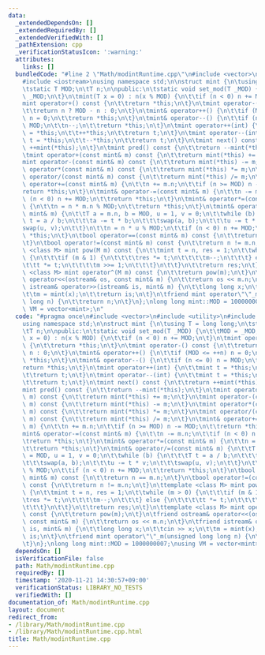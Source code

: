 ```yaml
---
data:
  _extendedDependsOn: []
  _extendedRequiredBy: []
  _extendedVerifiedWith: []
  _pathExtension: cpp
  _verificationStatusIcon: ':warning:'
  attributes:
    links: []
  bundledCode: "#line 2 \"Math/modintRuntime.cpp\"\n#include <vector>\n#include <utility>\n\
    #include <iostream>\nusing namespace std;\n\nstruct mint {\n\tusing T = long long;\n\
    \tstatic T MOD;\n\tT n;\n\npublic:\n\tstatic void set_mod(T _MOD) {\n\t\tMOD =\
    \ _MOD;\n\t}\n\tmint(T x = 0) : n(x % MOD) {\n\t\tif (n < 0) n += MOD;\n\t}\n\t\
    mint operator+() const {\n\t\treturn *this;\n\t}\n\tmint operator-() const {\n\
    \t\treturn n ? MOD - n : 0;\n\t}\n\tmint& operator++() {\n\t\tif (MOD <= ++n)\
    \ n = 0;\n\t\treturn *this;\n\t}\n\tmint& operator--() {\n\t\tif (n <= 0) n =\
    \ MOD;\n\t\tn--;\n\t\treturn *this;\n\t}\n\tmint operator++(int) {\n\t\tmint t\
    \ = *this;\n\t\t++*this;\n\t\treturn t;\n\t}\n\tmint operator--(int) {\n\t\tmint\
    \ t = *this;\n\t\t--*this;\n\t\treturn t;\n\t}\n\tmint next() const {\n\t\treturn\
    \ ++mint(*this);\n\t}\n\tmint pred() const {\n\t\treturn --mint(*this);\n\t}\n\
    \tmint operator+(const mint& m) const {\n\t\treturn mint(*this) += m;\n\t}\n\t\
    mint operator-(const mint& m) const {\n\t\treturn mint(*this) -= m;\n\t}\n\tmint\
    \ operator*(const mint& m) const {\n\t\treturn mint(*this) *= m;\n\t}\n\tmint\
    \ operator/(const mint& m) const {\n\t\treturn mint(*this) /= m;\n\t}\n\tmint&\
    \ operator+=(const mint& m) {\n\t\tn += m.n;\n\t\tif (n >= MOD) n -= MOD;\n\t\t\
    return *this;\n\t}\n\tmint& operator-=(const mint& m) {\n\t\tn -= m.n;\n\t\tif\
    \ (n < 0) n += MOD;\n\t\treturn *this;\n\t}\n\tmint& operator*=(const mint& m)\
    \ {\n\t\tn = n * m.n % MOD;\n\t\treturn *this;\n\t}\n\tmint& operator/=(const\
    \ mint& m) {\n\t\tT a = m.n, b = MOD, u = 1, v = 0;\n\t\twhile (b) {\n\t\t\tT\
    \ t = a / b;\n\t\t\ta -= t * b;\n\t\t\tswap(a, b);\n\t\t\tu -= t * v;\n\t\t\t\
    swap(u, v);\n\t\t}\n\t\tn = n * u % MOD;\n\t\tif (n < 0) n += MOD;\n\t\treturn\
    \ *this;\n\t}\n\tbool operator==(const mint& m) const {\n\t\treturn n == m.n;\n\
    \t}\n\tbool operator!=(const mint& m) const {\n\t\treturn n != m.n;\n\t}\n\ttemplate\
    \ <class M> mint pow(M m) const {\n\t\tmint t = n, res = 1;\n\t\twhile (m > 0)\
    \ {\n\t\t\tif (m & 1) {\n\t\t\t\tres *= t;\n\t\t\t\tm--;\n\t\t\t} else {\n\t\t\
    \t\tt *= t;\n\t\t\t\tm >>= 1;\n\t\t\t}\n\t\t}\n\t\treturn res;\n\t}\n\ttemplate\
    \ <class M> mint operator^(M m) const {\n\t\treturn pow(m);\n\t}\n\tfriend ostream&\
    \ operator<<(ostream& os, const mint& m) {\n\t\treturn os << m.n;\n\t}\n\tfriend\
    \ istream& operator>>(istream& is, mint& m) {\n\t\tlong long x;\n\t\tcin >> x;\n\
    \t\tm = mint(x);\n\t\treturn is;\n\t}\n\tfriend mint operator\"\"_m(unsigned long\
    \ long n) {\n\t\treturn n;\n\t}\n};\nlong long mint::MOD = 1000000007;\nusing\
    \ VM = vector<mint>;\n"
  code: "#pragma once\n#include <vector>\n#include <utility>\n#include <iostream>\n\
    using namespace std;\n\nstruct mint {\n\tusing T = long long;\n\tstatic T MOD;\n\
    \tT n;\n\npublic:\n\tstatic void set_mod(T _MOD) {\n\t\tMOD = _MOD;\n\t}\n\tmint(T\
    \ x = 0) : n(x % MOD) {\n\t\tif (n < 0) n += MOD;\n\t}\n\tmint operator+() const\
    \ {\n\t\treturn *this;\n\t}\n\tmint operator-() const {\n\t\treturn n ? MOD -\
    \ n : 0;\n\t}\n\tmint& operator++() {\n\t\tif (MOD <= ++n) n = 0;\n\t\treturn\
    \ *this;\n\t}\n\tmint& operator--() {\n\t\tif (n <= 0) n = MOD;\n\t\tn--;\n\t\t\
    return *this;\n\t}\n\tmint operator++(int) {\n\t\tmint t = *this;\n\t\t++*this;\n\
    \t\treturn t;\n\t}\n\tmint operator--(int) {\n\t\tmint t = *this;\n\t\t--*this;\n\
    \t\treturn t;\n\t}\n\tmint next() const {\n\t\treturn ++mint(*this);\n\t}\n\t\
    mint pred() const {\n\t\treturn --mint(*this);\n\t}\n\tmint operator+(const mint&\
    \ m) const {\n\t\treturn mint(*this) += m;\n\t}\n\tmint operator-(const mint&\
    \ m) const {\n\t\treturn mint(*this) -= m;\n\t}\n\tmint operator*(const mint&\
    \ m) const {\n\t\treturn mint(*this) *= m;\n\t}\n\tmint operator/(const mint&\
    \ m) const {\n\t\treturn mint(*this) /= m;\n\t}\n\tmint& operator+=(const mint&\
    \ m) {\n\t\tn += m.n;\n\t\tif (n >= MOD) n -= MOD;\n\t\treturn *this;\n\t}\n\t\
    mint& operator-=(const mint& m) {\n\t\tn -= m.n;\n\t\tif (n < 0) n += MOD;\n\t\
    \treturn *this;\n\t}\n\tmint& operator*=(const mint& m) {\n\t\tn = n * m.n % MOD;\n\
    \t\treturn *this;\n\t}\n\tmint& operator/=(const mint& m) {\n\t\tT a = m.n, b\
    \ = MOD, u = 1, v = 0;\n\t\twhile (b) {\n\t\t\tT t = a / b;\n\t\t\ta -= t * b;\n\
    \t\t\tswap(a, b);\n\t\t\tu -= t * v;\n\t\t\tswap(u, v);\n\t\t}\n\t\tn = n * u\
    \ % MOD;\n\t\tif (n < 0) n += MOD;\n\t\treturn *this;\n\t}\n\tbool operator==(const\
    \ mint& m) const {\n\t\treturn n == m.n;\n\t}\n\tbool operator!=(const mint& m)\
    \ const {\n\t\treturn n != m.n;\n\t}\n\ttemplate <class M> mint pow(M m) const\
    \ {\n\t\tmint t = n, res = 1;\n\t\twhile (m > 0) {\n\t\t\tif (m & 1) {\n\t\t\t\
    \tres *= t;\n\t\t\t\tm--;\n\t\t\t} else {\n\t\t\t\tt *= t;\n\t\t\t\tm >>= 1;\n\
    \t\t\t}\n\t\t}\n\t\treturn res;\n\t}\n\ttemplate <class M> mint operator^(M m)\
    \ const {\n\t\treturn pow(m);\n\t}\n\tfriend ostream& operator<<(ostream& os,\
    \ const mint& m) {\n\t\treturn os << m.n;\n\t}\n\tfriend istream& operator>>(istream&\
    \ is, mint& m) {\n\t\tlong long x;\n\t\tcin >> x;\n\t\tm = mint(x);\n\t\treturn\
    \ is;\n\t}\n\tfriend mint operator\"\"_m(unsigned long long n) {\n\t\treturn n;\n\
    \t}\n};\nlong long mint::MOD = 1000000007;\nusing VM = vector<mint>;\n"
  dependsOn: []
  isVerificationFile: false
  path: Math/modintRuntime.cpp
  requiredBy: []
  timestamp: '2020-11-21 14:30:57+09:00'
  verificationStatus: LIBRARY_NO_TESTS
  verifiedWith: []
documentation_of: Math/modintRuntime.cpp
layout: document
redirect_from:
- /library/Math/modintRuntime.cpp
- /library/Math/modintRuntime.cpp.html
title: Math/modintRuntime.cpp
---
```


